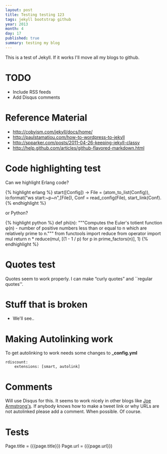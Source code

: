 ```yaml
---
layout: post
title: Testing testing 123
tags: jekyll bootstrap github
year: 2013
month: 4
day: 17
published: true
summary: testing my blog
---
```


This is a test of Jekyll. If it works I'll move all my blogs to github.

TODO
====

* Include RSS feeds
* Add Disqus comments

Reference Material
==================

* http://cobyism.com/jekyll/docs/home/
* http://paulstamatiou.com/how-to-wordpress-to-jekyll
* http://spparker.com/posts/2011-04-26-keeping-jekyll-classy
* http://help.github.com/articles/github-flavored-markdown.html

Code highlighting test
======================

Can we highlight Erlang code?

{% highlight erlang %}
start([Config]) ->
    File = (atom_to_list(Config)),
    io:format("ws start:~p~n",[File]),
    Conf = read_config(File),
    start_link(Conf).
{% endhighlight %}

or Python?

{% highlight python %}
def phi(n):
    """Computes the Euler's totient function φ(n) -
    number of positive numbers less than or
    equal to n which are relatively prime to n."""
    from functools import reduce
    from operator  import mul
    return n * reduce(mul, [(1 - 1 / p) for p in prime_factors(n)], 1)
{% endhighlight %}

Quotes test
===========

Quotes seem to work properly. I can make &ldquo;curly quotes&rdquo; and
``regular quotes''.

Stuff that is broken
====================

* We'll see..

Making Autolinking work
==========

To get autolinking to work needs some changes to <b>_config.yml</b>

    rdiscount:
        extensions: [smart, autolink]

Comments
========

Will use Disqus for this. It seems to work nicely in other blogs like [Joe Armstrong's](http://joearms.github.io/).
If anybody knows how to make a tweet link or why URLs are not autolinked please add a comment. When possible. Of course.

Tests
=====

Page.title = ({{page.title}})
Page.url = ({{page.url}})

